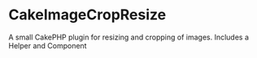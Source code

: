 CakeImageCropResize
===================

A small CakePHP plugin for resizing and cropping of images. Includes a Helper and Component
